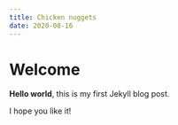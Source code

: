 ```yaml
---
title: Chicken nuggets
date: 2020-08-16
---
```


# Welcome

**Hello world**, this is my first Jekyll blog post.

I hope you like it!
